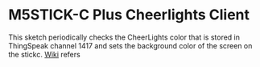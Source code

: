 # M5STICK-C Plus Cheerlights Client
This sketch periodically checks the CheerLights color that is stored in ThingSpeak channel 1417 and sets the background color of the screen on the stickc. [Wiki](https://github.com/marksyuk/M5STICK-C-Plus-Cheerlights-Client/wiki) refers

